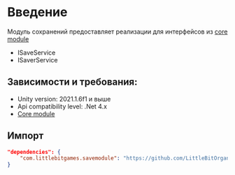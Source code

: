 # Введение

Модуль сохранений предоставляет реализации для интерфейсов из [core module](https://github.com/LittleBitOrganization/evolution-engine-core)
* ISaveService
* ISaverService 

## Зависимости и требования:
* Unity version: 2021.1.6f1 и выше
* Api compatibility level: .Net 4.x
* [Core module](https://github.com/LittleBitOrganization/evolution-engine-core)

## Импорт
```JSON
"dependencies": {
	"com.littlebitgames.savemodule": "https://github.com/LittleBitOrganization/evolution-engine-save.git",
}
```
